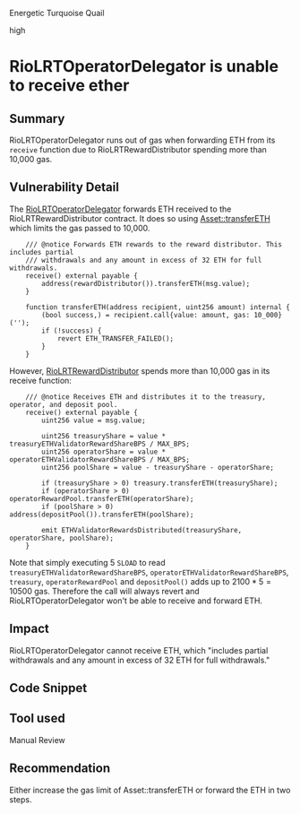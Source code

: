 Energetic Turquoise Quail

high

# RioLRTOperatorDelegator is unable to receive ether

## Summary

RioLRTOperatorDelegator runs out of gas when forwarding ETH from its `receive` function due to RioLRTRewardDistributor spending more than 10,000 gas.

## Vulnerability Detail

The [RioLRTOperatorDelegator](https://github.com/sherlock-audit/2024-02-rio-network-core-protocol/blob/4f01e065c1ed346875cf5b05d2b43e0bcdb4c849/rio-sherlock-audit/contracts/restaking/RioLRTOperatorDelegator.sol#L245) forwards ETH received to the RioLRTRewardDistributor contract. It does so using [Asset::transferETH](https://github.com/sherlock-audit/2024-02-rio-network-core-protocol/blob/4f01e065c1ed346875cf5b05d2b43e0bcdb4c849/rio-sherlock-audit/contracts/utils/Asset.sol#L42) which limits the gas passed to 10,000.

```solidity
    /// @notice Forwards ETH rewards to the reward distributor. This includes partial
    /// withdrawals and any amount in excess of 32 ETH for full withdrawals.
    receive() external payable {
        address(rewardDistributor()).transferETH(msg.value);
    }
```

```solidity
    function transferETH(address recipient, uint256 amount) internal {
        (bool success,) = recipient.call{value: amount, gas: 10_000}('');
        if (!success) {
            revert ETH_TRANSFER_FAILED();
        }
    }
```

However, [RioLRTRewardDistributor](https://github.com/sherlock-audit/2024-02-rio-network-core-protocol/blob/4f01e065c1ed346875cf5b05d2b43e0bcdb4c849/rio-sherlock-audit/contracts/restaking/RioLRTRewardDistributor.sol#L82-L94) spends more than 10,000 gas in its receive function:

```solidity
    /// @notice Receives ETH and distributes it to the treasury, operator, and deposit pool.
    receive() external payable {
        uint256 value = msg.value;

        uint256 treasuryShare = value * treasuryETHValidatorRewardShareBPS / MAX_BPS;
        uint256 operatorShare = value * operatorETHValidatorRewardShareBPS / MAX_BPS;
        uint256 poolShare = value - treasuryShare - operatorShare;

        if (treasuryShare > 0) treasury.transferETH(treasuryShare);
        if (operatorShare > 0) operatorRewardPool.transferETH(operatorShare);
        if (poolShare > 0) address(depositPool()).transferETH(poolShare);

        emit ETHValidatorRewardsDistributed(treasuryShare, operatorShare, poolShare);
    }
```

Note that simply executing 5 `SLOAD` to read `treasuryETHValidatorRewardShareBPS`, `operatorETHValidatorRewardShareBPS`, `treasury`, `operatorRewardPool` and `depositPool()` adds up to $2100*5=10500$ gas. Therefore the call will always revert and RioLRTOperatorDelegator won't be able to receive and forward ETH.

## Impact

RioLRTOperatorDelegator cannot receive ETH, which "includes partial withdrawals and any amount in excess of 32 ETH for full withdrawals."

## Code Snippet

## Tool used

Manual Review

## Recommendation

Either increase the gas limit of Asset::transferETH or forward the ETH in two steps.
